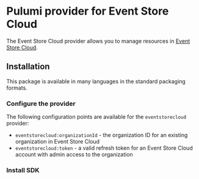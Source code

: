 # Pulumi provider for Event Store Cloud

The Event Store Cloud provider allows you to manage resources in [Event Store Cloud](https://eventstore.com/cloud).

## Installation

This package is available in many languages in the standard packaging formats.

### Configure the provider

The following configuration points are available for the `eventstorecloud` provider:

- `eventstorecloud:organizationId` - the organization ID for an existing organization in Event Store Cloud
- `eventstorecloud:token` - a valid refresh token for an Event Store Cloud account with admin access to the organization

### Install SDK


